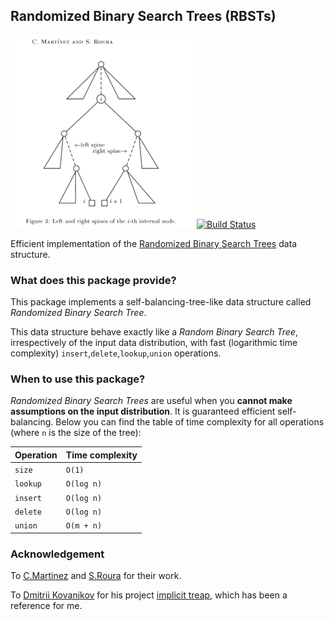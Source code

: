 ## Randomized Binary Search Trees (RBSTs)

![RBST nodes](./images/rbst.png)
[![Build Status](https://travis-ci.org/monadplus/RBST.svg?branch=master)](https://travis-ci.org/monadplus/RBST)

Efficient implementation of the [Randomized Binary Search Trees][1] data structure.

### What does this package provide?

This package implements a self-balancing-tree-like data structure called _Randomized Binary Search Tree_.

This data structure behave exactly like a _Random Binary Search Tree_, irrespectively of the input data distribution, with fast (logarithmic time complexity) `insert`,`delete`,`lookup`,`union` operations.

### When to use this package?

_Randomized Binary Search Trees_ are useful when you __cannot make assumptions on the input distribution__. It is guaranteed efficient self-balancing. Below you can find the table of time complexity for all operations (where `n` is the size of the tree):

| Operation | Time complexity |
|-----------|-----------------|
| `size`    | `O(1)`          |
| `lookup`  | `O(log n)`      |
| `insert`  | `O(log n)`      |
| `delete`  | `O(log n)`      |
| `union`   | `O(m + n)`      |

### Acknowledgement

To [C.Martinez](https://www.cs.upc.edu/~conrado/) and [S.Roura](https://www.cs.upc.edu/~roura/) for their work.

To [Dmitrii Kovanikov](https://github.com/chshersh) for his project [implicit treap][2], which has been a reference for me.

[1]: http://akira.ruc.dk/~keld/teaching/algoritmedesign_f08/Artikler/03/Martinez97.pdf
[2]: https://github.com/chshersh/treap
